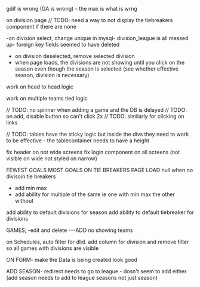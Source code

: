 gdif is wrong (GA is wrong) - the max is what is wrng

on division page
// TODO: need a way to not display the tiebreakers component if there are none

-on division select, change unique in mysql- division_league is all messed up- foreign key fields seemed to have deleted

- on division deselected, remove selected division
- when page loads, the divisions are not showing until you click on the season even though the season is selected (see whether effective season, division is necessary)

work on head to head logic

work on multiple teams tied logic

// TODO: no spinner when adding a game and the DB is delayed
// TODO: on add, disable button so can't click 2x
// TODO: similarly for clicking on links

// TODO: tables have the sticky logic but inside the divs they need to work to be effective - the tablecontainer needs to have a height

fix header on not wide screens
fix login component on all screens (not visible on wide not styled on narrow)

FEWEST GOALS
MOST GOALS
ON TIE BREAKERS PAGE
LOAD null when no divisoin tie breakers

- add min max
- add ability for multiple of the same ie one with min max the other without

add ability to default divisions for season
add ability to default tiebreaker for divisions

GAMES;
-edit and delete
---ADD no showing teams

on Schedules, auto filter for dlid. add column for division and remove filter so all games with divisions are visible

ON FORM- make the Data is being created look good

ADD SEASON- redirect needs to go to league - dosn't seem to add either (add season needs to add to league seasons not just season)
